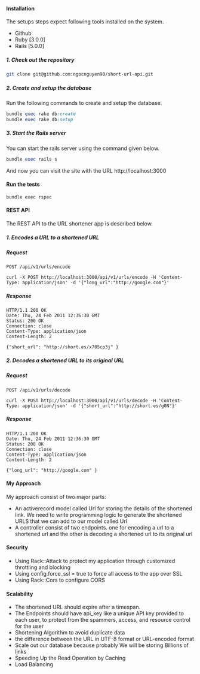 #### Installation

The setups steps expect following tools installed on the system.

- Github
- Ruby [3.0.0]
- Rails [5.0.0]

##### 1. Check out the repository

```bash
git clone git@github.com:ngocnguyen90/short-url-api.git
```

##### 2. Create and setup the database

Run the following commands to create and setup the database.

```ruby
bundle exec rake db:create
bundle exec rake db:setup
```

##### 3. Start the Rails server

You can start the rails server using the command given below.

```ruby
bundle exec rails s
```

And now you can visit the site with the URL http://localhost:3000

#### Run the tests

    bundle exec rspec

#### REST API

The REST API to the URL shortener app is described below.

##### 1. Encodes a URL to a shortened URL

##### Request

`POST /api/v1/urls/encode`

    curl -X POST http://localhost:3000/api/v1/urls/encode -H 'Content-Type: application/json' -d '{"long_url":"http://google.com"}'

##### Response

    HTTP/1.1 200 OK
    Date: Thu, 24 Feb 2011 12:36:30 GMT
    Status: 200 OK
    Connection: close
    Content-Type: application/json
    Content-Length: 2

    {"short_url": "http://short.es/x705cp3j" }

##### 2. Decodes a shortened URL to its original URL

##### Request

`POST /api/v1/urls/decode`

    curl -X POST http://localhost:3000/api/v1/urls/decode -H 'Content-Type: application/json' -d '{"short_url":"http://short.es/g0N"}'

##### Response

    HTTP/1.1 200 OK
    Date: Thu, 24 Feb 2011 12:36:30 GMT
    Status: 200 OK
    Connection: close
    Content-Type: application/json
    Content-Length: 2

    {"long_url": "http://google.com" }
#### My Approach
My approach consist of two major parts:
- An activerecord model called Url for storing the details of the shortened link. We need to write programming logic to generate the shortened URLS that we can add to our model called Url
- A controller consist of two endpoints. one for encoding a url to a shortened url and the other is
decoding a shortened url to its original url

#### Security
- Using Rack::Attack to protect my application through customized throttling and blocking
- Using config.force_ssl = true to force all access to the app over SSL
- Using Rack::Cors to configure CORS

#### Scalability
- The shortened URL should expire after a timespan.
- The Endpoints should have api_key like a unique API key provided to each user, to protect from the spammers, access, and resource control for the user
- Shortening Algorithm to avoid duplicate data
- the difference between the URL in UTF-8 format or URL-encoded format
- Scale out our database because probably We will be storing Billions of links
- Speeding Up the Read Operation by Caching
- Load Balancing
